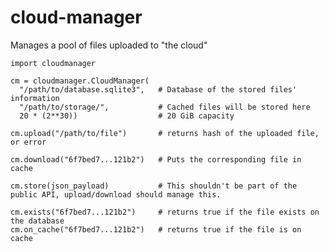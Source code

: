 cloud-manager
=============

Manages a pool of files uploaded to "the cloud"


    import cloudmanager

    cm = cloudmanager.CloudManager(
      "/path/to/database.sqlite3",   # Database of the stored files' information
      "/path/to/storage/",           # Cached files will be stored here
      20 * (2**30))                  # 20 GiB capacity

    cm.upload("/path/to/file")       # returns hash of the uploaded file, or error

    cm.download("6f7bed7...121b2")   # Puts the corresponding file in cache

    cm.store(json_payload)           # This shouldn't be part of the public API, upload/download should manage this.

    cm.exists("6f7bed7...121b2")     # returns true if the file exists on the database
    cm.on_cache("6f7bed7...121b2")   # returns true if the file is on cache

